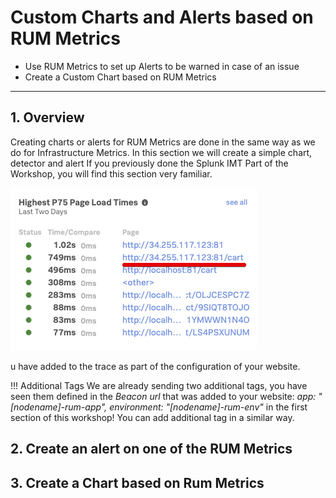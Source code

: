 # Custom Charts and Alerts based on RUM Metrics

* Use RUM Metrics to set up Alerts to be warned in case of an issue
* Create a Custom Chart based on RUM Metrics

---

## 1.  Overview

Creating charts or alerts for RUM Metrics are done in the same way as we do for Infrastructure Metrics.
In this section we will create a simple chart, detector and alert
If you previously done the Splunk IMT Part of the Workshop, you will find this section very familiar.

![RUM-Cart2](../images/rum/RUM-select-cart.png)

u have added to the trace as part of the configuration of your website.

!!! Additional Tags
    We are already sending two additional tags, you have seen them defined in the *Beacon url* that was added to your website:  *app: "[nodename]-rum-app", environment: "[nodename]-rum-env"* in the first section of this workshop!
    You can add additional tag in a similar way.

## 2. Create an alert on one of the RUM Metrics

## 3. Create a Chart based on Rum Metrics
